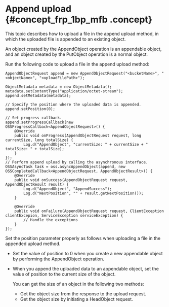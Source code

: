 # Append upload {#concept_frp_1bp_mfb .concept}

This topic describes how to upload a file in the append upload method, in which the uploaded file is appended to an existing object.

An object created by the AppendObject operation is an appendable object, and an object created by the PutObject operation is a normal object.

Run the following code to upload a file in the append upload method:

```
AppendObjectRequest append = new AppendObjectRequest("<bucketName>", "<objectName>", "<uploadFilePath>");

ObjectMetadata metadata = new ObjectMetadata();
metadata.setContentType("application/octet-stream");
append.setMetadata(metadata);

// Specify the position where the uploaded data is appended.
append.setPosition(0);

// Set progress callback.
append.setProgressCallback(new OSSProgressCallback<AppendObjectRequest>() {
    @Override
    public void onProgress(AppendObjectRequest request, long currentSize, long totalSize) {
        Log.d("AppendObject", "currentSize: " + currentSize + " totalSize: " + totalSize);
    }
});
// Perform append upload by calling the asynchronous interface.
OSSAsyncTask task = oss.asyncAppendObject(append, new OSSCompletedCallback<AppendObjectRequest, AppendObjectResult>() {
    @Override
    public void onSuccess(AppendObjectRequest request, AppendObjectResult result) {
        Log.d("AppendObject", "AppendSuccess");
        Log.d("NextPosition", "" + result.getNextPosition());
    }

    @Override
    public void onFailure(AppendObjectRequest request, ClientException clientExcepion, ServiceException serviceException) {
        // Handle the exceptions
    }
});
```

Set the position parameter properly as follows when uploading a file in the appended upload method.

-   Set the value of position to 0 when you create a new appendable object by performing the AppendObject operation.
-   When you append the uploaded data to an appendable object, set the value of position to the current size of the object.

    You can get the size of an object in the following two methods:

    -   Get the object size from the response to the upload request.
    -   Get the object size by initiating a HeadObject request.

